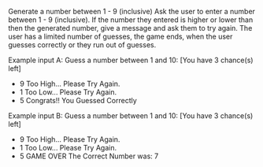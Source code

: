 Generate a number between 1 - 9 (inclusive)
Ask the user to enter a number between 1 - 9 (inclusive).
If the number they entered is higher or lower than then the generated number, give a message and ask them to try again.
The user has a limited number of guesses, the game ends, when the user guesses correctly or they run out of guesses.

Example input A:
Guess a number between 1 and 10: [You have 3 chance(s) left]
- 9
  Too High... Please Try Again.
- 1
  Too Low... Please Try Again.
- 5
  Congrats!! You Guessed Correctly

Example input B:
Guess a number between 1 and 10: [You have 3 chance(s) left]
- 9
  Too High... Please Try Again.
- 1
  Too Low... Please Try Again.
- 5
  GAME OVER
  The Correct Number was: 7